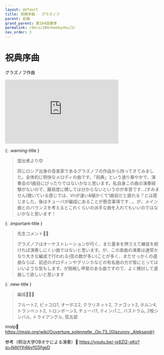 ```yaml
---
layout: default
title: 祝典序曲 - グラズノフ
parent: 前曲
grand_parent: 第104回春季
permalink: /docs/104/maekyoku/3/
nav_order: 3
---
```


# 祝典序曲

グラズノフ作曲

<iframe width="370" height="210" src="https://www.youtube.com/embed/KN6ws87XixY?si=nuIdp_kd6CRY84Vf" title="YouTube video player" frameborder="0" allow="accelerometer; autoplay; clipboard-write; encrypted-media; gyroscope; picture-in-picture; web-share" allowfullscreen></iframe>

{: .warning-title }
> 提出者より😍
>
> 同じロシア出身の音楽家であるグラズノフの作品から持ってきてみました。全体的に明快なメロディの曲です。「祝典」という通り華やかで、演奏会の1曲目にぴったりではないかなと思います。私自身この曲の演奏経験がないので、難易度に関しては分からないというのが本音です…(すみません)聴いている感じでは、Vnが速い&細かくて1曲目だと疲れる？とは感じました。後はチューバが編成にあることが懸念事項です…。が、メイン曲とのバランスを考えるとこれくらいの派手な曲を入れてもいいのではないかなと思います！

{: .important-title }
> 先生コメント🤵‍♂️
>
> グラズノフはオーケストレーションが巧く、また基本を押さえて練習を続ければ演奏しにくい曲ではないと思います。が、この楽曲の演奏は通常かなり大きな編成で行われる(弦の数が多い)ことが多く、またせっかくの選曲ならば、前述のボロディンやグリンカなどの有名曲の方が皆にとってはいいような気もします。が挑戦し甲斐のある曲ですので、よく検討して選曲して欲しいと思います

{: .new-title }
> 編成🎻🎺🥁
>
> フルート2, ピッコロ1, オーボエ2, クラリネット2, ファゴット2, ホルン4, トランペット2, トロンボーン3, チューバ1, ティンパニ, バスドラム, 2枚シンバル, トライアングル, 弦五部

imslp🎼
<a href="https://imslp.org/wiki/Ouverture_solennelle,_Op.73_(Glazunov,_Aleksandr)">https://imslp.org/wiki/Ouverture_solennelle,_Op.73_(Glazunov,_Aleksandr)</a>

参考（明治大学OBオケによる演奏）🎥
<a href="https://youtu.be/-jx8ZI2-oKo?si=NAtYIh6byfG5fgeD">https://youtu.be/-jx8ZI2-oKo?si=NAtYIh6byfG5fgeD</a>
